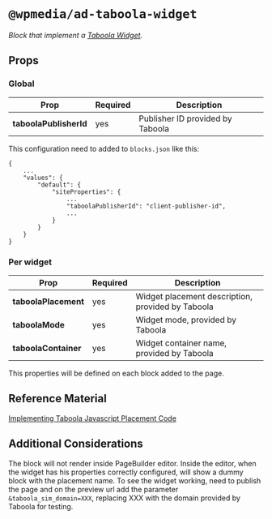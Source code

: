 # `@wpmedia/ad-taboola-widget`
_Block that implement a [Taboola Widget](https://www.taboola.com/)._

## Props

### Global
| **Prop** | **Required** | **Description** |
|---|---|---|
| **taboolaPublisherId** | yes | Publisher ID provided by Taboola |

This configuration need to added to `blocks.json` like this:
```
{
    ...
    "values": {
        "default": {
            "siteProperties": {
                ...
                "taboolaPublisherId": "client-publisher-id",
                ...
            }
        }
    }
}
```

### Per widget
| **Prop** | **Required** | **Description** |
|---|---|---|
| **taboolaPlacement** | yes | Widget placement description, provided by Taboola |
| **taboolaMode** | yes | Widget mode, provided by Taboola |
| **taboolaContainer** | yes | Widget container name, provided by Taboola |

This properties will be defined on each block added to the page.


## Reference Material

[Implementing Taboola Javascript Placement Code](https://pubhelp.taboola.com/hc/en-us/articles/360003181054-Implementing-Javascript-Placement-Code)

## Additional Considerations
The block will not render inside PageBuilder editor. Inside the editor, when the widget has his properties correctly configured, will show a dummy block with the placement name.
To see the widget working, need to publish the page and on the preview url add the parameter `&taboola_sim_domain=XXX`, replacing XXX with the domain provided by Taboola for testing.
